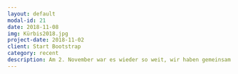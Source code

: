```yaml
---
layout: default
modal-id: 21
date: 2018-11-08
img: Kürbis2018.jpg
project-date: 2018-11-02
client: Start Bootstrap
category: recent 
description: Am 2. November war es wieder so weit, wir haben gemeinsam Kürbisse geschnitzt. Ganz ohne Verletzungen und mit tollen Ergebnissen. Und gleichzeitig konnten wir noch einen Geburstag feiern, was für ein toller Abend :)
---
```

